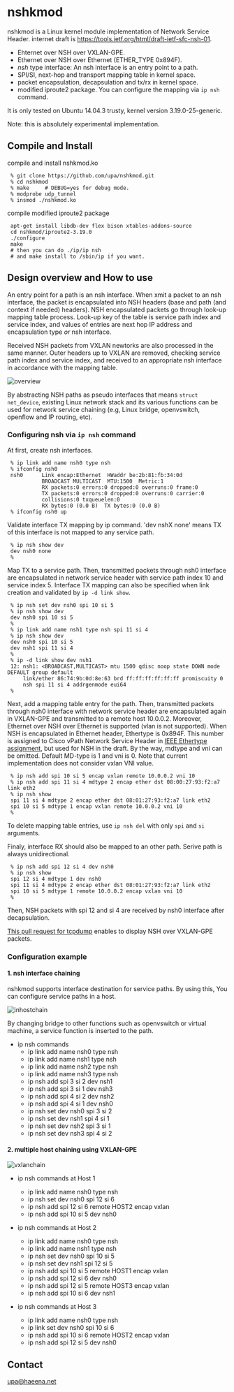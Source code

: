 
# nshkmod

nshkmod is a Linux kernel module implementation of Network Service Header.
internet draft is https://tools.ietf.org/html/draft-ietf-sfc-nsh-01.

* Ehternet over NSH over VXLAN-GPE.
* Ethernet over NSH over Ethernet (ETHER_TYPE 0x894F).
* _nsh_ type interface: An nsh interface is an entry point to a path.
* SPI/SI, next-hop and transport mapping table in kernel space.
* packet encapsulation, decapsulation and tx/rx in kernel space.
* modified iproute2 package. You can configure the mapping via `ip nsh` command.

It is only tested on Ubuntu 14.04.3 trusty, kernel version 3.19.0-25-generic.

Note: this is absolutely experimental implementation.

## Compile and Install

compile and install nshkmod.ko

	 % git clone https://github.com/upa/nshkmod.git
	 % cd nshkmod
	 % make		# DEBUG=yes for debug mode.
	 % modprobe udp_tunnel
	 % insmod ./nshkmod.ko

compile modified iproute2 package

	 apt-get install libdb-dev flex bison xtables-addons-source
	 cd nshkmod/iproute2-3.19.0
	 ./configure
	 make
	 # then you can do ./ip/ip nsh
	 # and make install to /sbin/ip if you want.


## Design overview and How to use

An entry point for a path is an nsh interface. When xmit a packet to
an nsh interface, the packet is encapsulated into NSH headers (base
and path (and context if needed) headers). NSH encapsulated packets go
through look-up mapping table process. Look-up key of the table is
service path index and service index, and values of entries are next
hop IP address and encapsulation type _or_ nsh interface.


Received NSH packets from VXLAN newtorks are also processed in the
same manner. Outer headers up to VXLAN are removed, checking service
path index and service index, and received to an appropriate nsh
interface in accordance with the mapping table.

![overview](https://github.com/upa/nshkmod/raw/master/figs/overview.png)


By abstracting NSH paths as pseudo interfaces that means `struct
net_device`, existing Linux network stack and its various functions
can be used for network service chaining (e.g, Linux bridge,
openvswitch, openflow and IP routing, etc).


### Configuring nsh via `ip nsh` command

At first, create nsh interfaces.

	 % ip link add name nsh0 type nsh
	 % ifconfig nsh0
	 nsh0      Link encap:Ethernet  HWaddr be:2b:81:fb:34:0d
	           BROADCAST MULTICAST  MTU:1500  Metric:1
	           RX packets:0 errors:0 dropped:0 overruns:0 frame:0
	           TX packets:0 errors:0 dropped:0 overruns:0 carrier:0
	           collisions:0 txqueuelen:0 
	           RX bytes:0 (0.0 B)  TX bytes:0 (0.0 B)
	 % ifconfig nsh0 up


Validate interface TX mapping by ip command. 'dev nshX none' means TX
of this interface is not mapped to any service path.

	 % ip nsh show dev
	 dev nsh0 none
	 %


Map TX to a service path. Then, transmitted packets through nsh0
interface are encapsulated in network service header with service path
index 10 and service index 5. Interface TX mapping can also be specified
when link creation and validated by `ip -d link show`.

	 % ip nsh set dev nsh0 spi 10 si 5
	 % ip nsh show dev
	 dev nsh0 spi 10 si 5
	 %
	 % ip link add name nsh1 type nsh spi 11 si 4
	 % ip nsh show dev
	 dev nsh0 spi 10 si 5
	 dev nsh1 spi 11 si 4
	 %
	 % ip -d link show dev nsh1
	 12: nsh1: <BROADCAST,MULTICAST> mtu 1500 qdisc noop state DOWN mode DEFAULT group default
	     link/ether 86:74:9b:0d:8e:63 brd ff:ff:ff:ff:ff:ff promiscuity 0
	     nsh spi 11 si 4 addrgenmode eui64
	 %


Next, add a mapping table entry for the path. Then, transmitted
packets through nsh0 interface with network service header are
encapsulated again in VXLAN-GPE and transmitted to a remote host
10.0.0.2. Moreover, Ethernet over NSH over Ethernet is supported (vlan
is not supported).  When NSH is encapsulated in Ethernet header,
Ethertype is 0x894F. This number is assigned to Cisco vPath Network
Service Header in [IEEE Ethertype
assignment](http://standards-oui.ieee.org/ethertype/eth.txt), but used
for NSH in the draft. By the way, mdtype and vni can be
omitted. Default MD-type is 1 and vni is 0. Note that current
implementation does not consider vxlan VNI value.

	 % ip nsh add spi 10 si 5 encap vxlan remote 10.0.0.2 vni 10
	 % ip nsh add spi 11 si 4 mdtype 2 encap ether dst 08:00:27:93:f2:a7 link eth2
	 % ip nsh show
	 spi 11 si 4 mdtype 2 encap ether dst 08:01:27:93:f2:a7 link eth2
	 spi 10 si 5 mdtype 1 encap vxlan remote 10.0.0.2 vni 10
	 %

To delete mapping table entries, use `ip nsh del` with only `spi` and `si` arguments.


Finaly, interface RX should also be mapped to an other path. Serive path
is always unidirectional.

	 % ip nsh add spi 12 si 4 dev nsh0
	 % ip nsh show
	 spi 12 si 4 mdtype 1 dev nsh0
	 spi 11 si 4 mdtype 2 encap ether dst 08:01:27:93:f2:a7 link eth2
	 spi 10 si 5 mdtype 1 remote 10.0.0.2 encap vxlan vni 10
	 %

Then, NSH packets with spi 12 and si 4 are received by nsh0 interface
after decapsulation.

[This pull request for tcpdump](https://github.com/the-tcpdump-group/tcpdump/pull/490)
enables to display NSH over VXLAN-GPE packets.

### Configuration example

#### 1. nsh interface chaining

nshkmod supports interface destination for service paths. By using this,
You can configure service paths in a host.

![inhostchain](https://github.com/upa/nshkmod/raw/master/figs/in-host-chain.png)

By changing bridge to other functions such as openvswitch or virtual machine,
a service function is inserted to the path.

- ip nsh commands
  - ip link add name nsh0 type nsh
  - ip link add name nsh1 type nsh
  - ip link add name nsh2 type nsh
  - ip link add name nsh3 type nsh
  - ip nsh add spi 3 si 2 dev nsh1
  - ip nsh add spi 3 si 1 dev nsh3
  - ip nsh add spi 4 si 2 dev nsh2
  - ip nsh add spi 4 si 1 dev nsh0
  - ip nsh set dev nsh0 spi 3 si 2
  - ip nsh set dev nsh1 spi 4 si 1
  - ip nsh set dev nsh2 spi 3 si 1
  - ip nsh set dev nsh3 spi 4 si 2



#### 2. multiple host chaining using VXLAN-GPE

![vxlanchain](https://github.com/upa/nshkmod/raw/master/figs/vxlan-chain.png)

- ip nsh commands at Host 1
  - ip link add name nsh0 type nsh
  - ip nsh set dev nsh0 spi 12 si 6
  - ip nsh add spi 12 si 6 remote HOST2 encap vxlan
  - ip nsh add spi 10 si 5 dev nsh0

- ip nsh commands at Host 2
  - ip link add name nsh0 type nsh
  - ip link add name nsh1 type nsh
  - ip nsh set dev nsh0 spi 10 si 5
  - ip nsh set dev nsh1 spi 12 si 5
  - ip nsh add spi 10 si 5 remote HOST1 encap vxlan
  - ip nsh add spi 12 si 6 dev nsh0
  - ip nsh add spi 12 si 5 remote HOST3 encap vxlan
  - ip nsh add spi 10 si 6 dev nsh1

- ip nsh commands at Host 3
  - ip link add name nsh0 type nsh
  - ip link set dev nsh0 spi 10 si 6
  - ip nsh add spi 10 si 6 remote HOST2 encap vxlan
  - ip nsh add spi 12 si 5 dev nsh0


## Contact
upa@haeena.net
